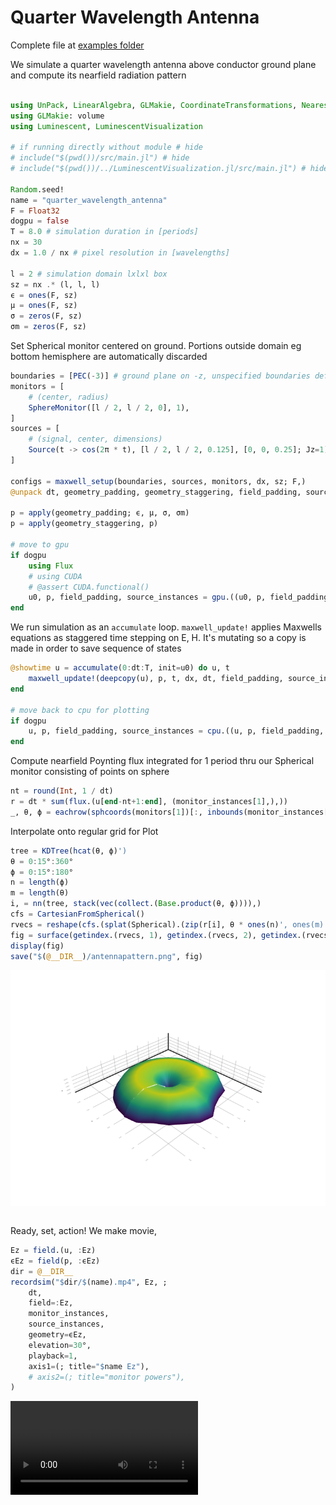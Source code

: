 # Quarter Wavelength Antenna
Complete file at [examples folder](https://github.com/paulxshen/Luminescent.jl/tree/master/examples)


We simulate a quarter wavelength antenna above conductor ground plane and compute its nearfield radiation pattern
```julia

using UnPack, LinearAlgebra, GLMakie, CoordinateTransformations, NearestNeighbors, Random
using GLMakie: volume
using Luminescent, LuminescentVisualization

# if running directly without module # hide
# include("$(pwd())/src/main.jl") # hide
# include("$(pwd())/../LuminescentVisualization.jl/src/main.jl") # hide

Random.seed!
name = "quarter_wavelength_antenna"
F = Float32
dogpu = false
T = 8.0 # simulation duration in [periods]
nx = 30
dx = 1.0 / nx # pixel resolution in [wavelengths]

l = 2 # simulation domain lxlxl box
sz = nx .* (l, l, l)
ϵ = ones(F, sz)
μ = ones(F, sz)
σ = zeros(F, sz)
σm = zeros(F, sz)
```
Set Spherical monitor centered on ground. Portions outside domain eg bottom hemisphere are automatically discarded
```julia
boundaries = [PEC(-3)] # ground plane on -z, unspecified boundaries default to PML
monitors = [
    # (center, radius)
    SphereMonitor([l / 2, l / 2, 0], 1),
]
sources = [
    # (signal, center, dimensions)
    Source(t -> cos(2π * t), [l / 2, l / 2, 0.125], [0, 0, 0.25]; Jz=1),
]

configs = maxwell_setup(boundaries, sources, monitors, dx, sz; F,)
@unpack dt, geometry_padding, geometry_staggering, field_padding, source_instances, monitor_instances, u0, = configs

p = apply(geometry_padding; ϵ, μ, σ, σm)
p = apply(geometry_staggering, p)

# move to gpu
if dogpu
    using Flux
    # using CUDA
    # @assert CUDA.functional()
    u0, p, field_padding, source_instances = gpu.((u0, p, field_padding, source_instances))
end
```
We run simulation as an `accumulate` loop. `maxwell_update!` applies Maxwells equations as staggered time stepping on E, H. It's mutating so a copy is made in order to save sequence of states
```julia
@showtime u = accumulate(0:dt:T, init=u0) do u, t
    maxwell_update!(deepcopy(u), p, t, dx, dt, field_padding, source_instances)
end

# move back to cpu for plotting
if dogpu
    u, p, field_padding, source_instances = cpu.((u, p, field_padding, source_instances))
end
```
Compute nearfield Poynting flux  integrated for 1 period thru our Spherical monitor consisting of points on sphere
```julia
nt = round(Int, 1 / dt)
r = dt * sum(flux.(u[end-nt+1:end], (monitor_instances[1],),))
_, θ, ϕ = eachrow(sphcoords(monitors[1])[:, inbounds(monitor_instances[1])])
```
Interpolate onto regular grid for Plot
```julia
tree = KDTree(hcat(θ, ϕ)')
θ = 0:15°:360°
ϕ = 0:15°:180°
n = length(ϕ)
m = length(θ)
i, = nn(tree, stack(vec(collect.(Base.product(θ, ϕ)))),)
cfs = CartesianFromSpherical()
rvecs = reshape(cfs.(splat(Spherical).(zip(r[i], θ * ones(n)', ones(m) * ϕ'))), m, n)
fig = surface(getindex.(rvecs, 1), getindex.(rvecs, 2), getindex.(rvecs, 3),)
display(fig)
save("$(@__DIR__)/antennapattern.png", fig)
```
![](assets/antennapattern.png)
```julia
```
Ready, set, action! We make movie, 
```julia
Ez = field.(u, :Ez)
ϵEz = field(p, :ϵEz)
dir = @__DIR__
recordsim("$dir/$(name).mp4", Ez, ;
    dt,
    field=:Ez,
    monitor_instances,
    source_instances,
    geometry=ϵEz,
    elevation=30°,
    playback=1,
    axis1=(; title="$name Ez"),
    # axis2=(; title="monitor powers"),
)
```
![](assets/quarter_wavelength_antenna.mp4)

